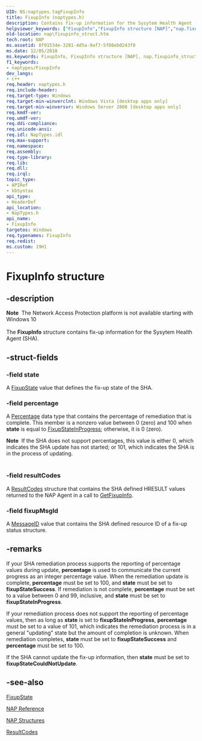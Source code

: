 ```yaml
---
UID: NS:naptypes.tagFixupInfo
title: FixupInfo (naptypes.h)
description: Contains fix-up information for the Sysytem Health Agent (SHA).helpviewer_keywords: ["FixupInfo","FixupInfo structure [NAP]","nap.fixupinfo_struct","naptypes/FixupInfo"]
old-location: nap\fixupinfo_struct.htm
tech.root: NAP
ms.assetid: 8f91534e-3281-4d5a-9af7-5f08eb0243f0
ms.date: 12/05/2018
ms.keywords: FixupInfo, FixupInfo structure [NAP], nap.fixupinfo_struct, naptypes/FixupInfo
f1_keywords:
- naptypes/FixupInfo
dev_langs:
- c++
req.header: naptypes.h
req.include-header: 
req.target-type: Windows
req.target-min-winverclnt: Windows Vista [desktop apps only]
req.target-min-winversvr: Windows Server 2008 [desktop apps only]
req.kmdf-ver: 
req.umdf-ver: 
req.ddi-compliance: 
req.unicode-ansi: 
req.idl: NapTypes.idl
req.max-support: 
req.namespace: 
req.assembly: 
req.type-library: 
req.lib: 
req.dll: 
req.irql: 
topic_type:
- APIRef
- kbSyntax
api_type:
- HeaderDef
api_location:
- NapTypes.h
api_name:
- FixupInfo
targetos: Windows
req.typenames: FixupInfo
req.redist: 
ms.custom: 19H1
---
```


# FixupInfo structure


## -description


<div class="alert"><b>Note</b>  The Network Access Protection platform is not available starting with Windows 10</div><div> </div>The <b>FixupInfo</b> structure contains fix-up information for the Sysytem Health Agent (SHA).


## -struct-fields




### -field state

A <a href="https://docs.microsoft.com/windows/desktop/api/naptypes/ne-naptypes-fixupstate">FixupState</a> value that defines the fix-up state of the SHA.


### -field percentage

A <a href="https://docs.microsoft.com/windows/desktop/NAP/nap-datatypes">Percentage</a> data type that contains the percentage of remediation that is complete. This member is a nonzero value between 0 (zero) and 100 when <b>state</b> is equal to <a href="https://docs.microsoft.com/windows/desktop/api/naptypes/ne-naptypes-fixupstate">FixupStateInProgress</a>; otherwise, it is 0 (zero).

<div class="alert"><b>Note</b>  If the SHA does not support percentages, this value is either 0, which indicates the SHA update has not started; or 101, which indicates the SHA is in the process of updating.</div>
<div> </div>

### -field resultCodes

A <a href="https://docs.microsoft.com/windows/desktop/api/naptypes/ns-naptypes-resultcodes">ResultCodes</a> structure that contains the SHA defined HRESULT values returned to the NAP Agent in a call to <a href="https://docs.microsoft.com/windows/desktop/NAP/inapsystemhealthagentcallback-getfixupinfo-method">GetFixupInfo</a>.


### -field fixupMsgId

A <a href="https://docs.microsoft.com/windows/desktop/NAP/nap-datatypes">MessageID</a> value that contains the SHA defined resource ID of a fix-up status structure.


## -remarks



If your SHA remediation process supports the reporting of percentage values during update, <b>percentage</b> is used to communicate the current progress as an integer percentage value. When the remediation update is complete, <b>percentage</b> must be set to 100, and <b>state</b> must be set to <b>fixupStateSuccess</b>. If remediation is not complete, <b>percentage</b> must be set to a value between 0 and 99, inclusive, and <b>state</b> must be set to <b>fixupStateInProgress</b>.

If your remediation process does not support the reporting of percentage values, then as long as <b>state</b> is set to <b>fixupStateInProgress</b>, <b>percentage</b> must be set to a value of 101, which indicates the remediation process is in a general "updating" state but the amount of completion is unknown. When remediation completes, <b>state</b> must be set to <b>fixupStateSuccess</b> and <b>percentage</b> must be set to 100.

If the SHA cannot update the fix-up information, then <b>state</b> must be set to <b>fixupStateCouldNotUpdate</b>.




## -see-also




<a href="https://docs.microsoft.com/windows/desktop/api/naptypes/ne-naptypes-fixupstate">FixupState</a>



<a href="https://docs.microsoft.com/windows/desktop/NAP/nap-reference">NAP Reference</a>



<a href="https://docs.microsoft.com/windows/desktop/NAP/nap-structures">NAP Structures</a>



<a href="https://docs.microsoft.com/windows/desktop/api/naptypes/ns-naptypes-resultcodes">ResultCodes</a>
 

 


